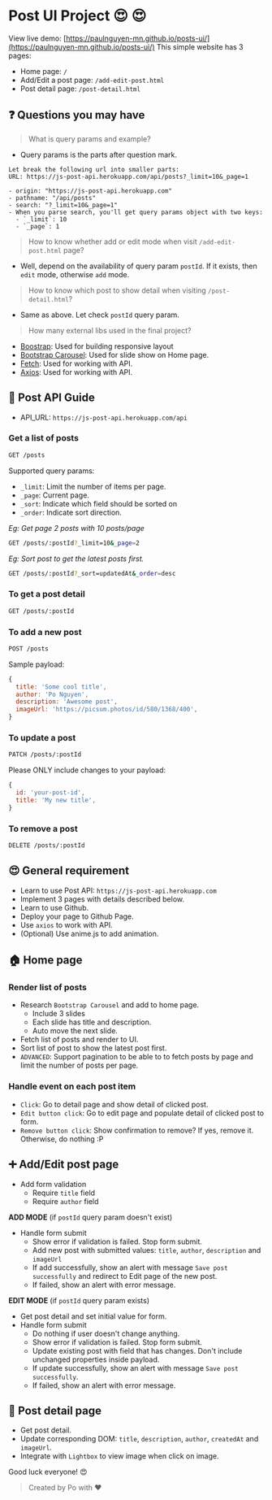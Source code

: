 # Post UI Project :heart_eyes: :heart_eyes:

View live demo: [https://paulnguyen-mn.github.io/posts-ui/](https://paulnguyen-mn.github.io/posts-ui/)
This simple website has 3 pages:

- Home page: `/`
- Add/Edit a post page: `/add-edit-post.html`
- Post detail page: `/post-detail.html`

## :question: Questions you may have

> What is query params and example?

- Query params is the parts after question mark.

```
Let break the following url into smaller parts:
URL: https://js-post-api.herokuapp.com/api/posts?_limit=10&_page=1

- origin: "https://js-post-api.herokuapp.com"
- pathname: "/api/posts"
- search: "?_limit=10&_page=1"
- When you parse search, you'll get query params object with two keys:
  - `_limit`: 10
  - `_page`: 1
```

> How to know whether add or edit mode when visit `/add-edit-post.html` page?

- Well, depend on the availability of query param `postId`.
  If it exists, then `edit` mode, otherwise `add` mode.

> How to know which post to show detail when visiting `/post-detail.html`?

- Same as above. Let check `postId` query param.

> How many external libs used in the final project?

- [Boostrap](https://getbootstrap.com/): Used for building responsive layout
- [Bootstrap Carousel](https://getbootstrap.com/docs/4.0/components/carousel/): Used for slide show on Home page.
- [Fetch](https://github.com/github/fetch): Used for working with API.
- [Axios](https://github.com/axios/axios): Used for working with API.

## :tada: Post API Guide

- API_URL: `https://js-post-api.herokuapp.com/api`

### Get a list of posts

```sh
GET /posts
```

Supported query params:

- `_limit`: Limit the number of items per page.
- `_page`: Current page.
- `_sort`: Indicate which field should be sorted on
- `_order`: Indicate sort direction.

_Eg: Get page 2 posts with 10 posts/page_

```sh
GET /posts/:postId?_limit=10&_page=2
```

_Eg: Sort post to get the latest posts first._

```sh
GET /posts/:postId?_sort=updatedAt&_order=desc
```

### To get a post detail

```sh
GET /posts/:postId
```

### To add a new post

```sh
POST /posts
```

Sample payload:

```js
{
  title: 'Some cool title',
  author: 'Po Nguyen',
  description: 'Awesome post',
  imageUrl: 'https://picsum.photos/id/580/1368/400',
}
```

### To update a post

```sh
PATCH /posts/:postId
```

Please ONLY include changes to your payload:

```js
{
  id: 'your-post-id',
  title: 'My new title',
}
```

### To remove a post

```sh
DELETE /posts/:postId
```

## :heart_eyes: General requirement

- Learn to use Post API: `https://js-post-api.herokuapp.com`
- Implement 3 pages with details described below.
- Learn to use Github.
- Deploy your page to Github Page.
- Use `axios` to work with API.
- (Optional) Use anime.js to add animation.

## :house: Home page

### Render list of posts

- Research `Bootstrap Carousel` and add to home page.
  - Include 3 slides
  - Each slide has title and description.
  - Auto move the next slide.
- Fetch list of posts and render to UI.
- Sort list of post to show the latest post first.
- `ADVANCED`: Support pagination to be able to to fetch posts by page and limit the number of posts per page.

### Handle event on each post item

- `Click`: Go to detail page and show detail of clicked post.
- `Edit button click`: Go to edit page and populate detail of clicked post to form.
- `Remove button click`: Show confirmation to remove? If yes, remove it. Otherwise, do nothing :P

## :heavy_plus_sign: Add/Edit post page

- Add form validation
  - Require `title` field
  - Require `author` field

**ADD MODE** (if `postId` query param doesn't exist)

- Handle form submit
  - Show error if validation is failed. Stop form submit.
  - Add new post with submitted values: `title`, `author`, `description` and `imageUrl`
  - If add successfully, show an alert with message `Save post successfully` and redirect to Edit page of the new post.
  - If failed, show an alert with error message.

**EDIT MODE** (if `postId` query param exists)

- Get post detail and set initial value for form.
- Handle form submit
  - Do nothing if user doesn't change anything.
  - Show error if validation is failed. Stop form submit.
  - Update existing post with field that has changes. Don't include unchanged properties inside payload.
  - If update successfully, show an alert with message `Save post successfully`.
  - If failed, show an alert with error message.

## :eyes: Post detail page

- Get post detail.
- Update corresponding DOM: `title`, `description`, `author`, `createdAt` and `imageUrl`.
- Integrate with `Lightbox` to view image when click on image.

Good luck everyone! :heart_eyes:

> Created by Po with :heart:
